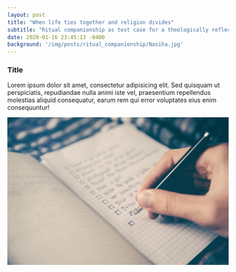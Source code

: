 ```yaml
---
layout: post
title: "When life ties together and religion divides"
subtitle: "Ritual companionship as test case for a theologically reflected interreligious dialogue"
date: 2020-01-16 23:45:13 -0400
background: '/img/posts/ritual_companionship/Nasiha.jpg'
---
```


### Title 
Lorem ipsum dolor sit amet, consectetur adipisicing elit. Sed quisquam ut perspiciatis, repudiandae nulla animi iste vel, praesentium repellendus molestias aliquid consequatur, earum rem qui error voluptates eius enim consequuntur!

![link here](/img/bg-post.jpg)